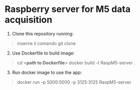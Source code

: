 ﻿# Raspberry server for M5 data acquisition

1) Clone this repository running:
> inserire il comando git clone
2) Use Dockerfile to build image:
> cd \<**path to Dockerfile**>
> docker build -t RaspM5-server .
3) Run docker image to use the app:
> docker run -p 5000:5000 -p 3125:3125 RaspM5-server
